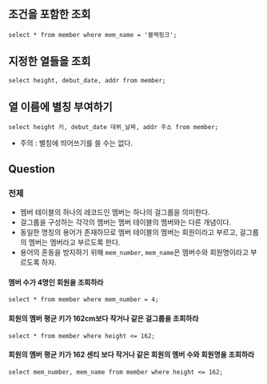 ## 조건을 포함한 조회
```
select * from member where mem_name = '블랙핑크';
```

## 지정한 열들을 조회
```
select height, debut_date, addr from member;
```

## 열 이름에 별칭 부여하기
```
select height 키, debut_date 데뷔_날짜, addr 주소 from member;
```
- 주의 : 별칭에 띄어쓰기를 쓸 수는 없다.

## Question
### 전제
- 멤버 테이블의 하나의 레코드인 멤버는 하나의 걸그룹을 의미한다.
- 걸그룹을 구성하는 각각의 멤버는 멤버 테이블의 멤버와는 다른 개념이다.
- 동일한 명칭의 용어가 존재하므로 멤버 테이블의 멤버는 회원이라고 부르고, 걸그룹의 멤버는 멤버라고 부르도록 한다.
- 용어의 혼동을 방지하기 위해 `mem_number`,  `mem_name`은 멤버수와 회원명이라고 부르도록 하자.

#### 멤버 수가 4명인 회원을 조회하라
```
select * from member where mem_number = 4;
```

#### 회원의 멤버 평균 키가 162cm보다 작거나 같은 걸그룹을 조회하라
```
select * from member where height <= 162;
```

#### 회원의 멤버 평균 키가 162 센티 보다 작거나 같은 회원의 멤버 수와 회원명을 조회하라
```
select mem_number, mem_name from member where height <= 162;
```